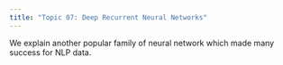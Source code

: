 ```yaml
---
title: "Topic 07: Deep Recurrent Neural Networks"
---
```

We explain another popular family of neural network which made many success for NLP data. 